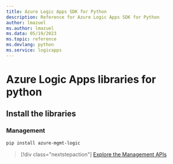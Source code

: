 ```yaml
---
title: Azure Logic Apps SDK for Python
description: Reference for Azure Logic Apps SDK for Python
author: lmazuel
ms.author: lmazuel
ms.data: 05/19/2023
ms.topic: reference
ms.devlang: python
ms.service: logicapps
---
```

# Azure Logic Apps libraries for python

## Install the libraries


### Management

```bash
pip install azure-mgmt-logic
```
> [!div class="nextstepaction"]
> [Explore the Management APIs](/python/api/azure-mgmt-logic)